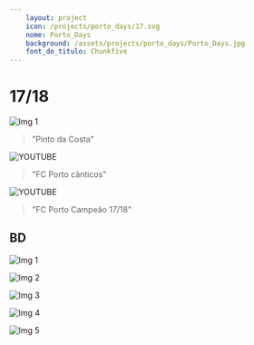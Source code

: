 ```yaml
---
    layout: project
    icon: /projects/porto_days/17.svg
    nome: Porto_Days
    background: /assets/projects/porto_days/Porto_Days.jpg
    font_do_titulo: Chunkfive
---
```


# 17/18

![Img 1](/assets/projects/porto_days/pintodacosta.jpg)
> "Pinto da Costa"

![YOUTUBE](https://www.youtube.com/embed/HmIecawQnVI)
> "FC Porto cânticos"

![YOUTUBE](https://www.youtube.com/embed/pDizHcqDxss)
> "FC Porto Campeão 17/18"

## BD

![Img 1](/assets/projects/porto_days/pdbd1.jpg)

![Img 2](/assets/projects/porto_days/pdbd2.jpg)

![Img 3](/assets/projects/porto_days/pdbd3.jpg)

![Img 4](/assets/projects/porto_days/pdbd4.jpg)

![Img 5](/assets/projects/porto_days/pdbd5.jpg)